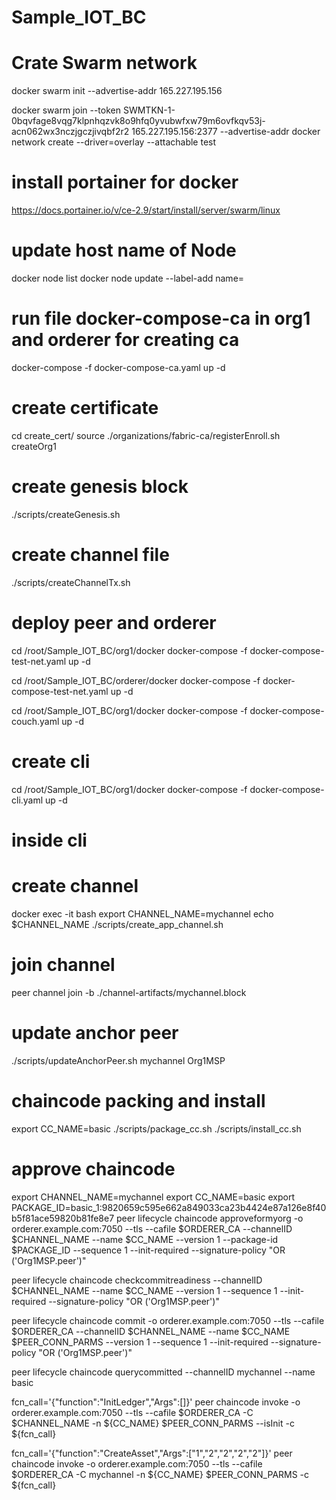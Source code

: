# Sample_IOT_BC

# Crate Swarm network
docker swarm init --advertise-addr 165.227.195.156
<!-- copy the command and replace by your ip -->
docker swarm join --token SWMTKN-1-0bqvfage8vqg7klpnhqzvk8o9hfq0yvubwfxw79m6ovfkqv53j-acn062wx3nczjgczjivqbf2r2 165.227.195.156:2377 --advertise-addr <Your IP>
docker network create --driver=overlay --attachable test
# install portainer for docker
https://docs.portainer.io/v/ce-2.9/start/install/server/swarm/linux

# update host name of Node
docker node list
docker node update --label-add name=<Name> <ID of node>


# run file docker-compose-ca in org1 and orderer for creating ca
docker-compose -f docker-compose-ca.yaml up -d



# create certificate
cd create_cert/
source ./organizations/fabric-ca/registerEnroll.sh 
createOrg1

# create genesis block
./scripts/createGenesis.sh 

# create channel file
./scripts/createChannelTx.sh

# deploy peer and orderer
cd /root/Sample_IOT_BC/org1/docker
docker-compose -f docker-compose-test-net.yaml up -d

cd /root/Sample_IOT_BC/orderer/docker
docker-compose -f docker-compose-test-net.yaml up -d

cd /root/Sample_IOT_BC/org1/docker
docker-compose -f docker-compose-couch.yaml up -d

# create cli
cd /root/Sample_IOT_BC/org1/docker
docker-compose -f docker-compose-cli.yaml up -d

# inside cli 
# create channel
docker exec -it <container id of cli> bash
export CHANNEL_NAME=mychannel
echo $CHANNEL_NAME
./scripts/create_app_channel.sh 

# join channel
peer channel join -b ./channel-artifacts/mychannel.block 

# update anchor peer
./scripts/updateAnchorPeer.sh mychannel Org1MSP

# chaincode packing and install
export CC_NAME=basic
./scripts/package_cc.sh 
./scripts/install_cc.sh 

# approve chaincode
export CHANNEL_NAME=mychannel
export CC_NAME=basic
export PACKAGE_ID=basic_1:9820659c595e662a849033ca23b4424e87a126e8f40b5f81ace59820b81fe8e7
peer lifecycle chaincode approveformyorg -o orderer.example.com:7050 --tls --cafile $ORDERER_CA --channelID $CHANNEL_NAME --name $CC_NAME --version 1 --package-id $PACKAGE_ID --sequence 1 --init-required --signature-policy "OR ('Org1MSP.peer')"

peer lifecycle chaincode checkcommitreadiness --channelID $CHANNEL_NAME --name $CC_NAME --version 1 --sequence 1 --init-required --signature-policy "OR ('Org1MSP.peer')" 

peer lifecycle chaincode commit -o orderer.example.com:7050 --tls --cafile $ORDERER_CA --channelID $CHANNEL_NAME --name $CC_NAME $PEER_CONN_PARMS --version 1 --sequence 1 --init-required --signature-policy "OR ('Org1MSP.peer')" 

peer lifecycle chaincode querycommitted --channelID mychannel --name basic 

fcn_call='{"function":"InitLedger","Args":[]}'
peer chaincode invoke -o orderer.example.com:7050 --tls --cafile $ORDERER_CA -C $CHANNEL_NAME -n ${CC_NAME} $PEER_CONN_PARMS --isInit -c ${fcn_call}

fcn_call='{"function":"CreateAsset","Args":["1","2","2","2","2"]}'
peer chaincode invoke -o orderer.example.com:7050 --tls --cafile $ORDERER_CA -C mychannel -n ${CC_NAME} $PEER_CONN_PARMS -c ${fcn_call}
